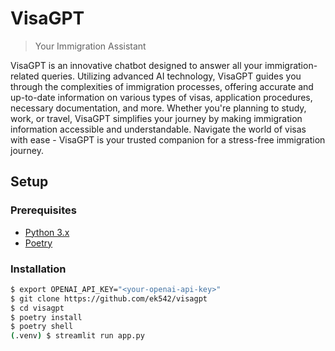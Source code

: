 # VisaGPT

> Your Immigration Assistant

VisaGPT is an innovative chatbot designed to answer all your immigration-related queries. Utilizing advanced AI technology, VisaGPT guides you through the complexities of immigration processes, offering accurate and up-to-date information on various types of visas, application procedures, necessary documentation, and more. Whether you're planning to study, work, or travel, VisaGPT simplifies your journey by making immigration information accessible and understandable. Navigate the world of visas with ease - VisaGPT is your trusted companion for a stress-free immigration journey.

## Setup

### Prerequisites

- [Python 3.x](https://www.python.org/downloads/)
- [Poetry](https://python-poetry.org/docs/#installation)

### Installation

```bash
$ export OPENAI_API_KEY="<your-openai-api-key>"
$ git clone https://github.com/ek542/visagpt
$ cd visagpt
$ poetry install
$ poetry shell
(.venv) $ streamlit run app.py
```
